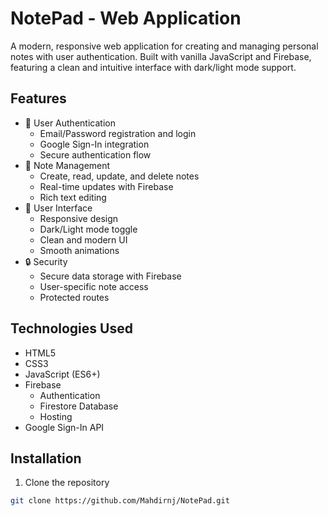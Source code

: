 # NotePad - Web Application

A modern, responsive web application for creating and managing personal notes with user authentication. Built with vanilla JavaScript and Firebase, featuring a clean and intuitive interface with dark/light mode support.

## Features

- 🔐 User Authentication
  - Email/Password registration and login
  - Google Sign-In integration
  - Secure authentication flow
- 📝 Note Management
  - Create, read, update, and delete notes
  - Real-time updates with Firebase
  - Rich text editing
- 🎨 User Interface
  - Responsive design
  - Dark/Light mode toggle
  - Clean and modern UI
  - Smooth animations
- 🔒 Security
  - Secure data storage with Firebase
  - User-specific note access
  - Protected routes

## Technologies Used

- HTML5
- CSS3
- JavaScript (ES6+)
- Firebase
  - Authentication
  - Firestore Database
  - Hosting
- Google Sign-In API

## Installation

1. Clone the repository
```bash
git clone https://github.com/Mahdirnj/NotePad.git
